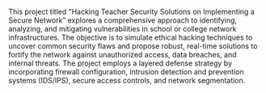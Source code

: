 This project titled “Hacking Teacher Security Solutions on Implementing a Secure Network” explores a comprehensive approach to identifying, analyzing, and mitigating vulnerabilities in school or college network infrastructures. The objective is to simulate ethical hacking techniques to uncover common security flaws and propose robust, real-time solutions to fortify the network against unauthorized access, data breaches, and internal threats.
The project employs a layered defense strategy by incorporating firewall configuration, intrusion detection and prevention systems (IDS/IPS), secure access controls, and network segmentation.

